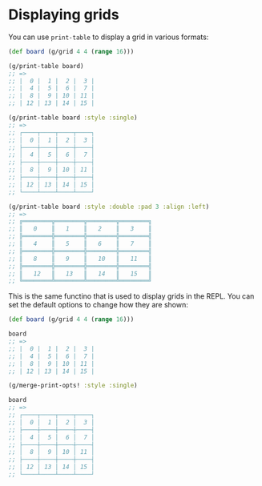 # Displaying grids

You can use `print-table` to display a grid in various formats:

```clojure
(def board (g/grid 4 4 (range 16)))

(g/print-table board)
;; =>
;; |  0 |  1 |  2 |  3 |
;; |  4 |  5 |  6 |  7 |
;; |  8 |  9 | 10 | 11 |
;; | 12 | 13 | 14 | 15 |

(g/print-table board :style :single)
;; =>
;; ┌────┬────┬────┬────┐
;; │  0 │  1 │  2 │  3 │
;; ├────┼────┼────┼────┤
;; │  4 │  5 │  6 │  7 │
;; ├────┼────┼────┼────┤
;; │  8 │  9 │ 10 │ 11 │
;; ├────┼────┼────┼────┤
;; │ 12 │ 13 │ 14 │ 15 │
;; └────┴────┴────┴────┘

(g/print-table board :style :double :pad 3 :align :left)
;; =>
;; ╔════════╦════════╦════════╦════════╗
;; ║   0    ║   1    ║   2    ║   3    ║
;; ╠════════╬════════╬════════╬════════╣
;; ║   4    ║   5    ║   6    ║   7    ║
;; ╠════════╬════════╬════════╬════════╣
;; ║   8    ║   9    ║   10   ║   11   ║
;; ╠════════╬════════╬════════╬════════╣
;; ║   12   ║   13   ║   14   ║   15   ║
;; ╚════════╩════════╩════════╩════════╝
```

This is the same functino that is used to display grids in the REPL.
You can set the default options to change how they are shown:

```clojure
(def board (g/grid 4 4 (range 16)))

board
;; =>
;; |  0 |  1 |  2 |  3 |
;; |  4 |  5 |  6 |  7 |
;; |  8 |  9 | 10 | 11 |
;; | 12 | 13 | 14 | 15 |

(g/merge-print-opts! :style :single)

board
;; =>
;; ┌────┬────┬────┬────┐
;; │  0 │  1 │  2 │  3 │
;; ├────┼────┼────┼────┤
;; │  4 │  5 │  6 │  7 │
;; ├────┼────┼────┼────┤
;; │  8 │  9 │ 10 │ 11 │
;; ├────┼────┼────┼────┤
;; │ 12 │ 13 │ 14 │ 15 │
;; └────┴────┴────┴────┘
```
